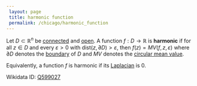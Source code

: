 ```yaml
---
 layout: page
 title: harmonic function
 permalink: /chicago/harmonic_function
---
```

Let $D\subset\mathbb R^n$ be [connected](https://mathgloss.github.io/MathGloss/chicago/connected) and [open](https://mathgloss.github.io/MathGloss/chicago/open). A function $f:D\to \mathbb R$ is **harmonic** if for all $z\in D$ and every $\varepsilon > 0$ with $\text{dist}(z,\partial D) > \varepsilon$, then $f(z) = MV(f,z,\varepsilon)$ where $\partial D$ denotes the [boundary](https://mathgloss.github.io/MathGloss/chicago/boundary) of $D$ and $MV$ denotes the [circular mean value](https://mathgloss.github.io/MathGloss/chicago/circular_mean_value). 

Equivalently, a function $f$ is harmonic if its [Laplacian](https://mathgloss.github.io/MathGloss/chicago/Laplacian) is 0. 

Wikidata ID: [Q599027](https://www.wikidata.org/wiki/Q599027)